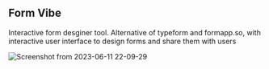 ## Form Vibe

Interactive form desginer tool. Alternative of typeform and formapp.so, with interactive user interface to design forms and share them with users

![Screenshot from 2023-06-11 22-09-29](https://github.com/yatharth1706/FormVibe/assets/32243289/a220ce55-c1ff-406b-b238-94ef7d9a4fa0)


